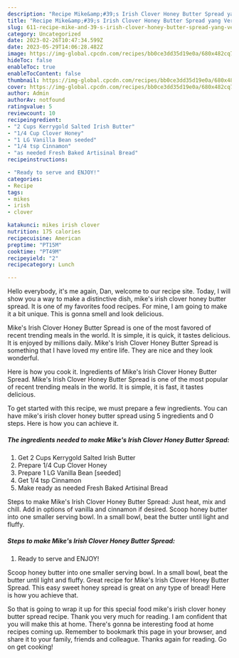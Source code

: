 ```yaml
---
description: "Recipe Mike&amp;#39;s Irish Clover Honey Butter Spread yang Very Delicious"
title: "Recipe Mike&amp;#39;s Irish Clover Honey Butter Spread yang Very Delicious"
slug: 611-recipe-mike-and-39-s-irish-clover-honey-butter-spread-yang-very-delicious
category: Uncategorized
date: 2023-02-26T10:47:34.599Z
date: 2023-05-29T14:06:28.482Z
image: https://img-global.cpcdn.com/recipes/bb0ce3dd35d19e0a/680x482cq70/mikes-irish-clover-honey-butter-spread-recipe-main-photo.jpg
hideToc: false
enableToc: true
enableTocContent: false
thumbnail: https://img-global.cpcdn.com/recipes/bb0ce3dd35d19e0a/680x482cq70/mikes-irish-clover-honey-butter-spread-recipe-main-photo.jpg
cover: https://img-global.cpcdn.com/recipes/bb0ce3dd35d19e0a/680x482cq70/mikes-irish-clover-honey-butter-spread-recipe-main-photo.jpg
author: Admin
authorAv: notfound
ratingvalue: 5
reviewcount: 10
recipeingredient:
- "2 Cups Kerrygold Salted Irish Butter"
- "1/4 Cup Clover Honey"
- "1 LG Vanilla Bean seeded"
- "1/4 tsp Cinnamon"
- "as needed Fresh Baked Artisinal Bread"
recipeinstructions:

- "Ready to serve and ENJOY!"
categories:
- Recipe
tags:
- mikes
- irish
- clover

katakunci: mikes irish clover 
nutrition: 175 calories
recipecuisine: American
preptime: "PT15M"
cooktime: "PT49M"
recipeyield: "2"
recipecategory: Lunch

---
```



Hello everybody, it's me again, Dan, welcome to our recipe site. Today, I will show you a way to make a distinctive dish, mike&#39;s irish clover honey butter spread. It is one of my favorites food recipes. For mine, I am going to make it a bit unique. This is gonna smell and look delicious.

Mike&#39;s Irish Clover Honey Butter Spread is one of the most favored of recent trending meals in the world. It is simple, it is quick, it tastes delicious. It is enjoyed by millions daily. Mike&#39;s Irish Clover Honey Butter Spread is something that I have loved my entire life. They are nice and they look wonderful.

Here is how you cook it. Ingredients of Mike&#39;s Irish Clover Honey Butter Spread. Mike&#39;s Irish Clover Honey Butter Spread is one of the most popular of recent trending meals in the world. It is simple, it is fast, it tastes delicious.


To get started with this recipe, we must prepare a few ingredients. You can have mike&#39;s irish clover honey butter spread using 5 ingredients and 0 steps. Here is how you can achieve it.

<!--inarticleads1-->

##### The ingredients needed to make Mike&#39;s Irish Clover Honey Butter Spread:

1. Get 2 Cups Kerrygold Salted Irish Butter
1. Prepare 1/4 Cup Clover Honey
1. Prepare 1 LG Vanilla Bean [seeded]
1. Get 1/4 tsp Cinnamon
1. Make ready as needed Fresh Baked Artisinal Bread


Steps to make Mike&#39;s Irish Clover Honey Butter Spread: Just heat, mix and chill. Add in options of vanilla and cinnamon if desired. Scoop honey butter into one smaller serving bowl. In a small bowl, beat the butter until light and fluffy. 

<!--inarticleads2-->

##### Steps to make Mike&#39;s Irish Clover Honey Butter Spread:


1. Ready to serve and ENJOY!

Scoop honey butter into one smaller serving bowl. In a small bowl, beat the butter until light and fluffy. Great recipe for Mike&#39;s Irish Clover Honey Butter Spread. This easy sweet honey spread is great on any type of bread! Here is how you achieve that. 

So that is going to wrap it up for this special food mike&#39;s irish clover honey butter spread recipe. Thank you very much for reading. I am confident that you will make this at home. There's gonna be interesting food at home recipes coming up. Remember to bookmark this page in your browser, and share it to your family, friends and colleague. Thanks again for reading. Go on get cooking!
